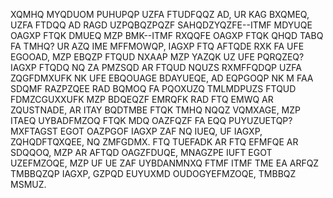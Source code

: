 XQMHQ MYQDUOM PUHUPQP UZFA FTUDFQQZ AD, UR KAG BXQMEQ, UZFA FTDQQ AD RAGD UZPQBQZPQZF SAHQDZYQZFE--ITMF MDYUQE OAGXP FTQK DMUEQ MZP BMK--ITMF RXQQFE OAGXP FTQK QHQD TABQ FA TMHQ? UR AZQ IME MFFMOWQP, IAGXP FTQ AFTQDE RXK FA UFE EGOOAD, MZP EBQZP FTQUD NXAAP MZP YAZQK UZ UFE PQRQZEQ? IAGXP FTQDQ NQ ZA PMZSQD AR FTQUD NQUZS RXMFFQDQP UZFA ZQGFDMXUFK NK UFE EBQOUAGE BDAYUEQE, AD EQPGOQP NK M FAA SDQMF RAZPZQEE RAD BQMOQ FA PQOXUZQ TMLMDPUZS FTQUD FDMZCGUXXUFK MZP BDQEQZF EMRQFK RAD FTQ EMWQ AR ZQUSTNADE, AR ITAY BQDTMBE FTQK TMHQ NQQZ VQMXAGE, MZP ITAEQ UYBADFMZOQ FTQK MDQ OAZFQZF FA EQQ PUYUZUETQP? MXFTAGST EGOT OAZPGOF IAGXP ZAF NQ IUEQ, UF IAGXP, ZQHQDFTQXQEE, NQ ZMFGDMX. FTQ TUEFADK AR FTQ EFMFQE AR SDQQOQ, MZP AR AFTQD OAGZFDUQE, MNAGZPE IUFT EGOT UZEFMZOQE, MZP UF UE ZAF UYBDANMNXQ FTMF ITMF TME EA ARFQZ TMBBQZQP IAGXP, GZPQD EUYUXMD OUDOGYEFMZOQE, TMBBQZ MSMUZ.